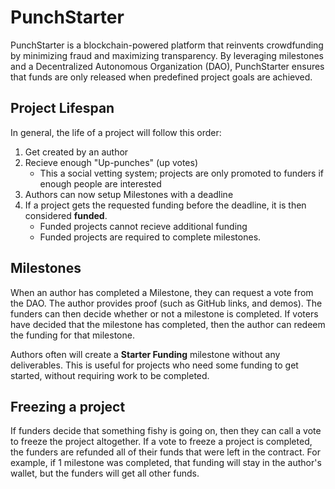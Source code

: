 # PunchStarter
PunchStarter is a blockchain-powered platform that reinvents crowdfunding by minimizing fraud and maximizing transparency. By leveraging milestones and a Decentralized Autonomous Organization (DAO), PunchStarter ensures that funds are only released when predefined project goals are achieved.

## Project Lifespan
In general, the life of a project will follow this order:
1. Get created by an author
2. Recieve enough "Up-punches" (up votes)
   * This a social vetting system; projects are only promoted to funders if enough people are interested
3. Authors can now setup Milestones with a deadline
4. If a project gets the requested funding before the deadline, it is then considered **funded**.
   * Funded projects cannot recieve additional funding
   * Funded projects are required to complete milestones.

## Milestones
When an author has completed a Milestone, they can request a vote from the DAO. The author provides proof (such as GitHub links, and demos). The funders can then decide whether or not a milestone is completed. If voters have decided that the milestone has completed, then the author can redeem the funding for that milestone.

Authors often will create a **Starter Funding** milestone without any deliverables. This is useful for projects who need some funding to get started, without requiring work to be completed. 

## Freezing a project
If funders decide that something fishy is going on, then they can call a vote to freeze the project altogether. If a vote to freeze a project is completed, the funders are refunded all of their funds that were left in the contract. For example, if 1 milestone was completed, that funding will stay in the author's wallet, but the funders will get all other funds. 
